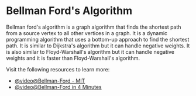 # Bellman Ford's Algorithm

Bellman ford's algorithm is a graph algorithm that finds the shortest path from a source vertex to all other vertices in a graph. It is a dynamic programming algorithm that uses a bottom-up approach to find the shortest path. It is similar to Dijkstra's algorithm but it can handle negative weights. It is also similar to Floyd-Warshall's algorithm but it can handle negative weights and it is faster than Floyd-Warshall's algorithm.

Visit the following resources to learn more:

- [@video@Bellman-Ford - MIT](https://www.youtube.com/watch?v=f9cVS_URPc0&ab_channel=MITOpenCourseWare)
- [@video@Bellman-Ford in 4 Minutes](https://www.youtube.com/watch?v=9PHkk0UavIM)

